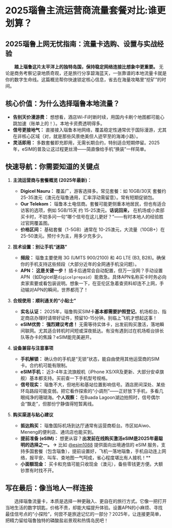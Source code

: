 # 2025瑙鲁主流运营商流量套餐对比:谁更划算？

## 2025瑙鲁上网无忧指南：流量卡选购、设置与实战经验

　　**踏上瑙鲁这片太平洋上的独特岛国，保持稳定网络连接比想象中更重要。** 无论是商务考察记录地质奇观，还是旅行分享碧海蓝天，一张靠谱的本地流量卡就是你的数字生命线。这篇概览帮你快速锁定核心信息，省去在海量攻略里“挖矿”的时间。

## 核心价值：为什么选择瑙鲁本地流量？

*   **告别天价漫游费：** 想想看，酒店Wi-Fi时断时续，用国内卡刷个地图都可能心跳加速（账单上的！）。本地卡资费透明得多。
*   **信号更接地气：** 直接接入瑙鲁本地网络，覆盖稳定性通常优于国际漫游，尤其在非核心区域（对，就是那些风景绝美但人迹罕至的海滩小路）。
*   **灵活即用：** 多数套餐即充即用，无需长期合约，特别适合短期停留。2025年，eSIM的普及让这过程更丝滑——简直像给手机“换装”一样简单。

## 快速导航：你需要知道的关键点

1.  **主流运营商与套餐概览 (2025年最新)：**
    *   **Digicel Nauru：** 覆盖广，游客选择多。常见套餐：如 10GB/30天 套餐约 25-35澳元（澳元在瑙鲁通用，汇率浮动需留意）。常有短期促销包。
    *   **Our Telekom：** 瑙鲁本土电信商。套餐可能更侧重本地居民，但也有适合访客的选项，例如 5GB/15天 约 15-25澳元。**话说回来，** 在机场或小卖部买卡时，不妨多问一句“哪个信号在这儿更好？”——有时本地人的经验胜过官网覆盖图。
    *   **价格区间：** 基础套餐（1-5GB）通常在 10-25澳元，大流量（10GB+）在 25-50澳元。预付卡为主，用多少充多少。

2.  **技术设置：别让手机“迷路”**
    *   **频段：** 瑙鲁主要使用 3G (UMTS 900/2100) 和 4G LTE (B3, B28)。确保你的手机支持这些频段（大部分近年的全网通手机没问题）。
    *   **APN：** **这是关键一步！** 插卡后通常会自动配置，但万一没网？手动设置APN（如Digicel是`digicelprepaid`）能救急。具体APN名称买卡时务必向卖家索要或看包装说明。想象一下，在亚伦区急着查资料却连不上网，手动输对APN的瞬间，世界都亮了！

3.  **合规使用：顺利通关的“小贴士”**
    *   **实名认证：** 2025年，瑙鲁购买SIM卡**基本都需要护照登记**。机场柜台、指定商店办理时请带好证件，预留10-15分钟。别临上飞机才想起这事！
    *   **eSIM优势：** **强烈建议考虑！** 无需等待实体卡，出发前购买激活，落地瞬间联网。尤其适合转机时间短或深夜抵达。有没有遇到过在机场柜台排长队等办卡的焦躁？eSIM能完美避开。

4.  **设备兼容与注意事项**
    *   **手机解锁：** 确认你的手机是“无锁”状态，能自由使用其他运营商的SIM卡。合约机可能有限制。
    *   **eSIM手机：** 近3-4年主流旗舰机（iPhone XS/XR及更新、大部分安卓旗舰）基本都支持。买前查一下手机型号规格。
    *   **信号现实：** 瑙鲁不大，但地形和基站位置影响信号。酒店房间深处、某些环岛路段可能变弱。把它看作探索的“小调剂”——正好放下手机，多看几眼纯净的珊瑚海。**个人观察：** 在Buada Lagoon湖边拍照时，信号偶尔会“飘走”，但那份宁静值得短暂离线。

5.  **购买渠道与贴心建议**
    *   **抵达购买：** 瑙鲁国际机场到达厅通常有运营商柜台。市区如Aiwo、Meneng的便利店、通讯店也能买到。
    *   **提前准备 (eSIM)：** 想更从容？**出发前在线购买激活eSIM是2025年最聪明的选择之一。** ✈ 比如 [@esim1088](https://t.me/s/esim1088) 提供面向出境通信的 eSIM 服务，支持多国套餐（包含瑙鲁），提前设置好，飞机一落地瑙鲁，手机自动连上网络，报平安、叫车、查地图一气呵成，省心程度堪比有人接机！**
    *   **小面额现金：** 买卡和充值可能只收现金（澳元），备些零钱更方便。大额钞票有时找不开。

## 写在最后：像当地人一样连接

　　选择瑙鲁流量卡，本质是选择一种更融入、更自在的旅行方式。它像一把打开当地生活的数字钥匙，价格不贵，却能大幅提升体验。设置APN的小麻烦、寻找最佳信号点的“小探险”，何尝不是旅途记忆的一部分？2025年，让连接更简单，把精力留给瑙鲁独特的磷酸盐岩景观和热情岛民吧！